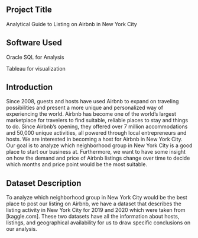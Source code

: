 ## Project Title
Analytical Guide to Listing on Airbnb in New York City
## Software Used
Oracle SQL for Analysis

Tableau for visualization
## Introduction
Since 2008, guests and hosts have used Airbnb to expand on traveling possibilities and present a more unique and personalized way of experiencing the world. Airbnb has become one of the world’s largest marketplace for travelers to find suitable, reliable places to stay and things to do. Since Airbnb’s opening, they offered over 7 million accommodations and 50,000 unique activities, all powered through local entrepreneurs and hosts.
We are interested in becoming a host for Airbnb in New York City. Our goal is to analyze which neighborhood group in New York City is a good place to start our business at. Furthermore, we want to have some insight on how the demand and price of Airbnb listings change over time to decide which months and price point would be the most suitable.
## Dataset Description
To analyze which neighborhood group in New York City would be the best place to post our listing on Airbnb, we have a dataset that describes the listing activity in New York City for 2019 and 2020 which were taken from [kaggle.com]. These two datasets have all the information about hosts, listings, and geographical availability for us to draw specific conclusions on our analysis. 
